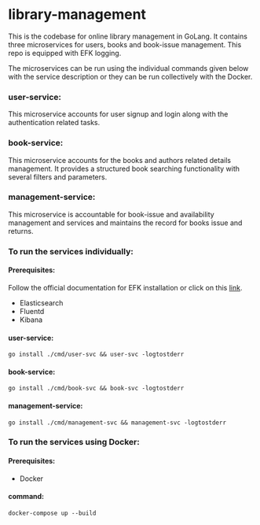 # library-management
This is the codebase for online library management in GoLang. It contains three microservices for users, books and book-issue management. This repo is equipped with EFK logging.

The microservices can be run using the individual commands given below with the service description or they can be run collectively with the Docker.

### user-service:
This microservice accounts for user signup and login along with the authentication related tasks.

### book-service:
This microservice accounts for the books and authors related details management. It provides a structured book searching functionality with several filters and parameters.

### management-service:
This microservice is accountable for book-issue and availability management and services and maintains the record for books issue and returns.

### To run the services individually:
#### Prerequisites:
Follow the official documentation for EFK installation or click on this [link](https://docs.google.com/document/d/1s24lqsu_rhimB7s2CtGMuuweuHkmohbx2CpZ9BeaMz8/edit?usp=sharing).
- Elasticsearch
- Fluentd
- Kibana
#### user-service:
`go install ./cmd/user-svc && user-svc -logtostderr`
#### book-service:
`go install ./cmd/book-svc && book-svc -logtostderr`
#### management-service:
`go install ./cmd/management-svc && management-svc -logtostderr`

### To run the services using Docker:
#### Prerequisites:
- Docker
#### command:
`docker-compose up --build`
